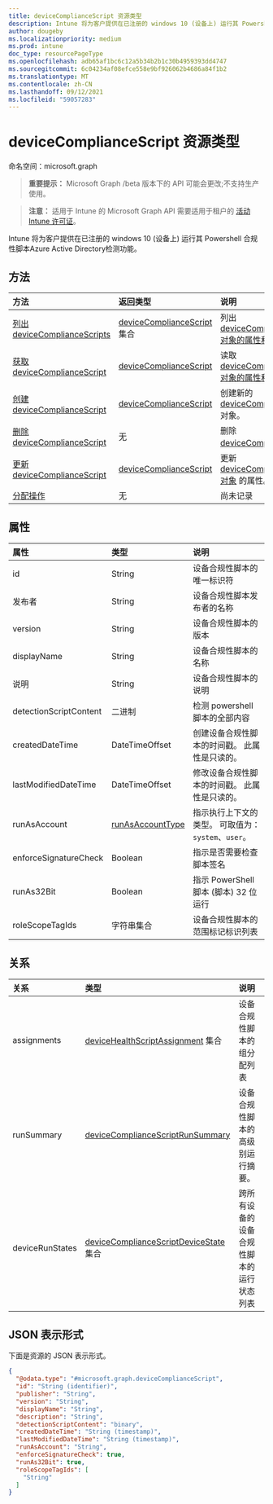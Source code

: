 ```yaml
---
title: deviceComplianceScript 资源类型
description: Intune 将为客户提供在已注册的 windows 10 (设备上) 运行其 Powershell 合规性脚本Azure Active Directory检测功能。
author: dougeby
ms.localizationpriority: medium
ms.prod: intune
doc_type: resourcePageType
ms.openlocfilehash: adb65af1bc6c12a5b34b2b1c30b4959393dd4747
ms.sourcegitcommit: 6c04234af08efce558e9bf926062b4686a84f1b2
ms.translationtype: MT
ms.contentlocale: zh-CN
ms.lasthandoff: 09/12/2021
ms.locfileid: "59057283"
---
```

# <a name="devicecompliancescript-resource-type"></a>deviceComplianceScript 资源类型

命名空间：microsoft.graph

> **重要提示：** Microsoft Graph /beta 版本下的 API 可能会更改;不支持生产使用。

> **注意：** 适用于 Intune 的 Microsoft Graph API 需要适用于租户的 [活动 Intune 许可证](https://go.microsoft.com/fwlink/?linkid=839381)。

Intune 将为客户提供在已注册的 windows 10 (设备上) 运行其 Powershell 合规性脚本Azure Active Directory检测功能。

## <a name="methods"></a>方法
|方法|返回类型|说明|
|:---|:---|:---|
|[列出 deviceComplianceScripts](../api/intune-devices-devicecompliancescript-list.md)|[deviceComplianceScript](../resources/intune-devices-devicecompliancescript.md) 集合|列出 [deviceComplianceScript 对象的属性和](../resources/intune-devices-devicecompliancescript.md) 关系。|
|[获取 deviceComplianceScript](../api/intune-devices-devicecompliancescript-get.md)|[deviceComplianceScript](../resources/intune-devices-devicecompliancescript.md)|读取 [deviceComplianceScript 对象的属性和](../resources/intune-devices-devicecompliancescript.md) 关系。|
|[创建 deviceComplianceScript](../api/intune-devices-devicecompliancescript-create.md)|[deviceComplianceScript](../resources/intune-devices-devicecompliancescript.md)|创建新的 [deviceComplianceScript](../resources/intune-devices-devicecompliancescript.md) 对象。|
|[删除 deviceComplianceScript](../api/intune-devices-devicecompliancescript-delete.md)|无|删除 [deviceComplianceScript](../resources/intune-devices-devicecompliancescript.md)。|
|[更新 deviceComplianceScript](../api/intune-devices-devicecompliancescript-update.md)|[deviceComplianceScript](../resources/intune-devices-devicecompliancescript.md)|更新 [deviceComplianceScript 对象](../resources/intune-devices-devicecompliancescript.md) 的属性。|
|[分配操作](../api/intune-devices-devicecompliancescript-assign.md)|无|尚未记录|

## <a name="properties"></a>属性
|属性|类型|说明|
|:---|:---|:---|
|id|String|设备合规性脚本的唯一标识符|
|发布者|String|设备合规性脚本发布者的名称|
|version|String|设备合规性脚本的版本|
|displayName|String|设备合规性脚本的名称|
|说明|String|设备合规性脚本的说明|
|detectionScriptContent|二进制|检测 powershell 脚本的全部内容|
|createdDateTime|DateTimeOffset|创建设备合规性脚本的时间戳。 此属性是只读的。|
|lastModifiedDateTime|DateTimeOffset|修改设备合规性脚本的时间戳。 此属性是只读的。|
|runAsAccount|[runAsAccountType](../resources/intune-shared-runasaccounttype.md)|指示执行上下文的类型。 可取值为：`system`、`user`。|
|enforceSignatureCheck|Boolean|指示是否需要检查脚本签名|
|runAs32Bit|Boolean|指示 PowerShell 脚本 (脚本) 32 位运行|
|roleScopeTagIds|字符串集合|设备合规性脚本的范围标记标识列表|

## <a name="relationships"></a>关系
|关系|类型|说明|
|:---|:---|:---|
|assignments|[deviceHealthScriptAssignment](../resources/intune-devices-devicehealthscriptassignment.md) 集合|设备合规性脚本的组分配列表|
|runSummary|[deviceComplianceScriptRunSummary](../resources/intune-devices-devicecompliancescriptrunsummary.md)|设备合规性脚本的高级别运行摘要。|
|deviceRunStates|[deviceComplianceScriptDeviceState](../resources/intune-devices-devicecompliancescriptdevicestate.md) 集合|跨所有设备的设备合规性脚本的运行状态列表|

## <a name="json-representation"></a>JSON 表示形式
下面是资源的 JSON 表示形式。
<!-- {
  "blockType": "resource",
  "keyProperty": "id",
  "@odata.type": "microsoft.graph.deviceComplianceScript"
}
-->
``` json
{
  "@odata.type": "#microsoft.graph.deviceComplianceScript",
  "id": "String (identifier)",
  "publisher": "String",
  "version": "String",
  "displayName": "String",
  "description": "String",
  "detectionScriptContent": "binary",
  "createdDateTime": "String (timestamp)",
  "lastModifiedDateTime": "String (timestamp)",
  "runAsAccount": "String",
  "enforceSignatureCheck": true,
  "runAs32Bit": true,
  "roleScopeTagIds": [
    "String"
  ]
}
```



